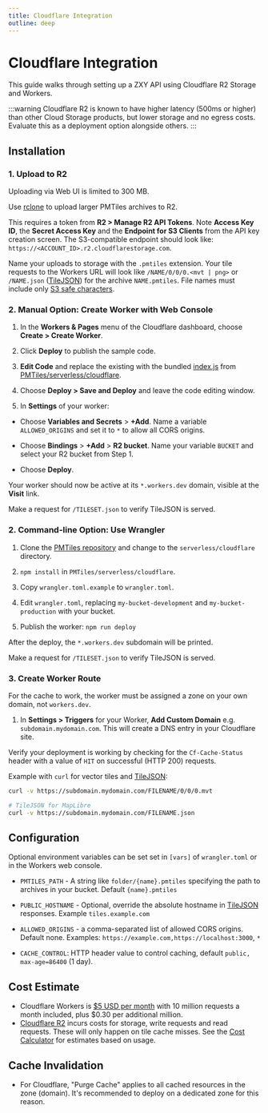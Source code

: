 ```yaml
---
title: Cloudflare Integration
outline: deep
---
```


# Cloudflare Integration

This guide walks through setting up a ZXY API using Cloudflare R2 Storage and Workers.

:::warning
Cloudflare R2 is known to have higher latency (500ms or higher) than other Cloud Storage products, but lower storage and no egress costs. Evaluate this as a deployment option alongside others.
:::

## Installation

### 1. Upload to R2

Uploading via Web UI is limited to 300 MB.

Use [rclone](/pmtiles/cloud-storage#uploading) to upload larger PMTiles archives to R2.

This requires a token from **R2 > Manage R2 API Tokens**. Note **Access Key ID**, the **Secret Access Key** and the **Endpoint for S3 Clients** from the API key creation screen. The S3-compatible endpoint should look like: `https://<ACCOUNT_ID>.r2.cloudflarestorage.com`.

Name your uploads to storage with the `.pmtiles` extension. Your tile requests to the Workers URL will look like `/NAME/0/0/0.<mvt | png>` or `/NAME.json` ([TileJSON](https://github.com/mapbox/tilejson-spec/tree/master/3.0.0)) for the archive `NAME.pmtiles`. File names must include only [S3 safe characters](https://docs.aws.amazon.com/AmazonS3/latest/userguide/object-keys.html#object-key-guidelines).

### 2. Manual Option: Create Worker with Web Console

1. In the **Workers & Pages** menu of the Cloudflare dashboard, choose **Create > Create Worker**.

2. Click **Deploy** to publish the sample code.

3. **Edit Code** and replace the existing with the bundled [index.js](https://pmtiles.io/index.js) from [PMTiles/serverless/cloudflare](https://github.com/protomaps/PMTiles/tree/main/serverless/cloudflare).

5. Choose **Deploy > Save and Deploy** and leave the code editing window.
  
6. In **Settings** of your worker:

  * Choose **Variables and Secrets** > **+Add**. Name a variable `ALLOWED_ORIGINS` and set it to `*` to allow all CORS origins.

  * Choose **Bindings** > **+Add** > **R2 bucket**. Name your variable `BUCKET` and select your R2 bucket from Step 1.

  * Choose **Deploy**.

Your worker should now be active at its `*.workers.dev` domain, visible at the **Visit** link.

Make a request for `/TILESET.json` to verify TileJSON is served.

### 2. Command-line Option: Use Wrangler

1. Clone the [PMTiles repository](https://github.com/protomaps/PMTiles) and change to the `serverless/cloudflare` directory.

2. `npm install` in `PMTiles/serverless/cloudflare`.

3. Copy `wrangler.toml.example` to `wrangler.toml`.

4. Edit `wrangler.toml`, replacing `my-bucket-development` and `my-bucket-production` with your bucket.

5. Publish the worker: `npm run deploy`

After the deploy, the `*.workers.dev` subdomain will be printed.

Make a request for `/TILESET.json` to verify TileJSON is served.

### 3. Create Worker Route

For the cache to work, the worker must be assigned a zone on your own domain, not `workers.dev`.

1. In **Settings > Triggers** for your Worker, **Add Custom Domain** e.g. `subdomain.mydomain.com`. This will create a DNS entry in your Cloudflare site.

Verify your deployment is working by checking for the `Cf-Cache-Status` header with a value of `HIT` on successful (HTTP 200) requests.

Example with `curl` for vector tiles and [TileJSON](https://github.com/mapbox/tilejson-spec):

```bash
curl -v https://subdomain.mydomain.com/FILENAME/0/0/0.mvt

# TileJSON for MapLibre
curl -v https://subdomain.mydomain.com/FILENAME.json
```

## Configuration

Optional environment variables can be set set in `[vars]` of `wrangler.toml` or in the Workers web console.

* `PMTILES_PATH` - A string like `folder/{name}.pmtiles` specifying the path to archives in your bucket. Default `{name}.pmtiles`

* `PUBLIC_HOSTNAME` - Optional, override the absolute hostname in [TileJSON](https://github.com/mapbox/tilejson-spec) responses. Example `tiles.example.com`

* `ALLOWED_ORIGINS` - a comma-separated list of allowed CORS origins. Default none. Examples: `https://example.com,https://localhost:3000`, `*`

* `CACHE_CONTROL`: HTTP header value to control caching, default `public, max-age=86400` (1 day).

## Cost Estimate

* Cloudflare Workers is [$5 USD per month](https://developers.cloudflare.com/workers/platform/pricing) with 10 million requests a month included, plus $0.30 per additional million.
* [Cloudflare R2](https://blog.cloudflare.com/introducing-r2-object-storage/) incurs costs for storage, write requests and read requests. These will only happen on tile cache misses. See the [Cost Calculator](./cost) for estimates based on usage.

## Cache Invalidation

* For Cloudflare, "Purge Cache" applies to all cached resources in the zone (domain). It's recommended to deploy on a dedicated zone for this reason.
